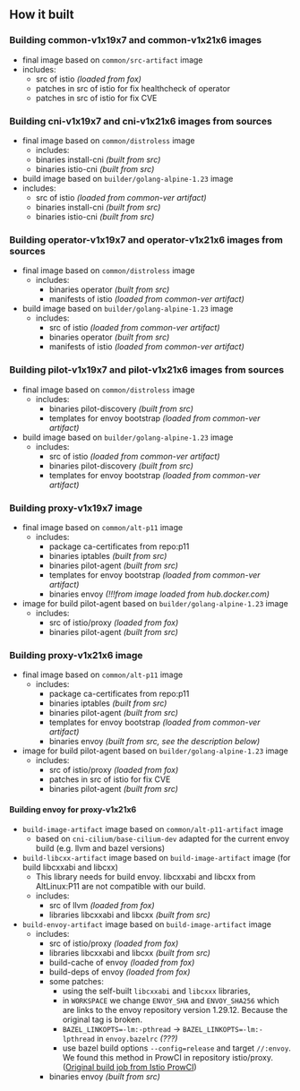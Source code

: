 ## How it built

### Building common-v1x19x7 and common-v1x21x6 images
  - final image based on `common/src-artifact` image
  - includes:
    - src of istio *(loaded from fox)*
    - patches in src of istio for fix healthcheck of operator
    - patches in src of istio for fix CVE

### Building cni-v1x19x7 and cni-v1x21x6 images from sources
  - final image based on `common/distroless` image
    - includes:
     - binaries install-cni *(built from src)*
     - binaries istio-cni *(built from src)*
  - build image based on `builder/golang-alpine-1.23` image
  - includes:
    - src of istio *(loaded from common-ver artifact)*
    - binaries install-cni *(built from src)*
    - binaries istio-cni *(built from src)*

### Building operator-v1x19x7 and operator-v1x21x6 images from sources
  - final image based on `common/distroless` image
    - includes:
      - binaries operator *(built from src)*
      - manifests of istio *(loaded from common-ver artifact)*
  - build image based on `builder/golang-alpine-1.23` image
    - includes:
      - src of istio *(loaded from common-ver artifact)*
      - binaries operator *(built from src)*
      - manifests of istio *(loaded from common-ver artifact)*

### Building pilot-v1x19x7 and pilot-v1x21x6 images from sources
  - final image based on `common/distroless` image
    - includes:
      - binaries pilot-discovery *(built from src)*
      - templates for envoy bootstrap *(loaded from common-ver artifact)*
  - build image based on `builder/golang-alpine-1.23` image
    - includes:
      - src of istio *(loaded from common-ver artifact)*
      - binaries pilot-discovery *(built from src)*
      - templates for envoy bootstrap *(loaded from common-ver artifact)*


### Building proxy-v1x19x7 image
  - final image based on `common/alt-p11` image
    - includes:
      - package ca-certificates from repo:p11
      - binaries iptables *(built from src)*
      - binaries pilot-agent *(built from src)*
      - templates for envoy bootstrap *(loaded from common-ver artifact)*
      - binaries envoy *(!!!from image loaded from hub.docker.com)*
  - image for build pilot-agent based on `builder/golang-alpine-1.23` image
    - includes:
        - src of istio/proxy *(loaded from fox)*
        - binaries pilot-agent *(built from src)*

### Building proxy-v1x21x6 image
  - final image based on `common/alt-p11` image
    - includes:
      - package ca-certificates from repo:p11
      - binaries iptables *(built from src)*
      - binaries pilot-agent *(built from src)*
      - templates for envoy bootstrap *(loaded from common-ver artifact)*
      - binaries envoy *(built from src, see the description below)*
  - image for build pilot-agent based on `builder/golang-alpine-1.23` image
    - includes:
        - src of istio/proxy *(loaded from fox)*
        - patches in src of istio for fix CVE
        - binaries pilot-agent *(built from src)*

#### Building envoy for proxy-v1x21x6

  - `build-image-artifact` image based on `common/alt-p11-artifact` image
    - based on `cni-cilium/base-cilium-dev` adapted for the current envoy build (e.g. llvm and bazel versions)
  - `build-libcxx-artifact` image based on `build-image-artifact` image (for build libcxxabi and libcxx)
    - This library needs for build envoy. libcxxabi and libcxx from AltLinux:P11 are not compatible with our build.
    - includes:
      - src of llvm *(loaded from fox)*
      - libraries libcxxabi and libcxx *(built from src)*
  - `build-envoy-artifact` image based on `build-image-artifact` image
    - includes:
      - src of istio/proxy *(loaded from fox)*
      - libraries libcxxabi and libcxx *(built from src)*
      - build-cache of envoy *(loaded from fox)*
      - build-deps of envoy *(loaded from fox)*
      - some patches:
        - using the self-built `libcxxabi` and `libcxxx` libraries,
        - in `WORKSPACE` we change `ENVOY_SHA` and `ENVOY_SHA256` which are links to the envoy repository version 1.29.12. Because the original tag is broken.
        - `BAZEL_LINKOPTS=-lm:-pthread` -> `BAZEL_LINKOPTS=-lm:-lpthread` in `envoy.bazelrc` *(???)*
        - use bazel build options `--config=release` and target `//:envoy`. We found this method in ProwCI in repository istio/proxy. ([Original build job from Istio ProwCI](https://prow.istio.io/view/gs/istio-prow/pr-logs/pull/istio_release-builder/1944/build-warning_release-builder_release-1.21/1837269285437706240))
      - binaries envoy *(built from src)*

